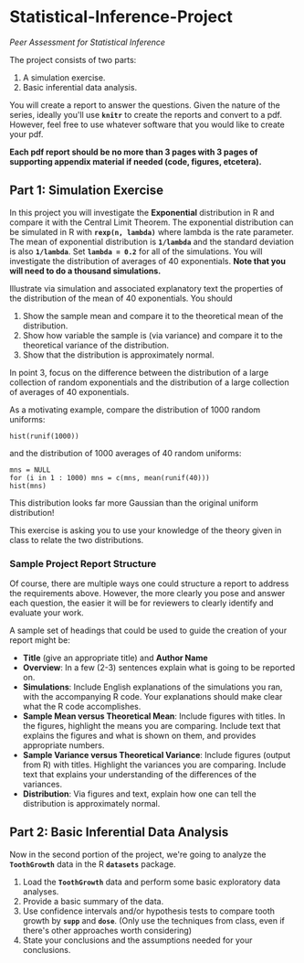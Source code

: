 # Statistical-Inference-Project
*Peer Assessment for Statistical Inference*

The project consists of two parts:

1. A simulation exercise.
2. Basic inferential data analysis.

You will create a report to answer the questions. Given the nature of the series, ideally you'll use **`knitr`** to create the reports and convert to a pdf. However, feel free to use whatever software that you would like to create your pdf.

**Each pdf report should be no more than 3 pages with 3 pages of supporting appendix material if needed (code, figures, etcetera).**

## Part 1: Simulation Exercise

In this project you will investigate the **Exponential** distribution in R and compare it with the Central Limit Theorem. The exponential distribution can be simulated in R with **`rexp(n, lambda)`** where lambda is the rate parameter. The mean of exponential distribution is **`1/lambda`** and the standard deviation is also **`1/lambda`**. Set **`lambda = 0.2`** for all of the simulations. You will investigate the distribution of averages of 40 exponentials. **Note that you will need to do a thousand simulations.**

Illustrate via simulation and associated explanatory text the properties of the distribution of the mean of 40 exponentials. You should

1. Show the sample mean and compare it to the theoretical mean of the distribution.
2. Show how variable the sample is (via variance) and compare it to the theoretical variance of the distribution.
3. Show that the distribution is approximately normal.

In point 3, focus on the difference between the distribution of a large collection of random exponentials and the distribution of a large collection of averages of 40 exponentials.

As a motivating example, compare the distribution of 1000 random uniforms:

```
hist(runif(1000))
```

and the distribution of 1000 averages of 40 random uniforms:

```
mns = NULL
for (i in 1 : 1000) mns = c(mns, mean(runif(40)))
hist(mns)
```

This distribution looks far more Gaussian than the original uniform distribution!

This exercise is asking you to use your knowledge of the theory given in class to relate the two distributions.


### Sample Project Report Structure

Of course, there are multiple ways one could structure a report to address the requirements above. However, the more clearly you pose and answer each question, the easier it will be for reviewers to clearly identify and evaluate your work.

A sample set of headings that could be used to guide the creation of your report might be:

- **Title** (give an appropriate title) and **Author Name**
- **Overview**: In a few (2-3) sentences explain what is going to be reported on.
- **Simulations**: Include English explanations of the simulations you ran, with the accompanying R code. Your explanations should make clear what the R code accomplishes.
- **Sample Mean versus Theoretical Mean**: Include figures with titles. In the figures, highlight the means you are comparing. Include text that explains the figures and what is shown on them, and provides appropriate numbers.
- **Sample Variance versus Theoretical Variance**: Include figures (output from R) with titles. Highlight the variances you are comparing. Include text that explains your understanding of the differences of the variances.
- **Distribution**: Via figures and text, explain how one can tell the distribution is approximately normal.

## Part 2: Basic Inferential Data Analysis

Now in the second portion of the project, we're going to analyze the **`ToothGrowth`** data in the R **`datasets`** package.

1. Load the **`ToothGrowth`** data and perform some basic exploratory data analyses.
2. Provide a basic summary of the data.
3. Use confidence intervals and/or hypothesis tests to compare tooth growth by **`supp`** and **`dose`**. (Only use the techniques from class, even if there's other approaches worth considering)
4. State your conclusions and the assumptions needed for your conclusions.
